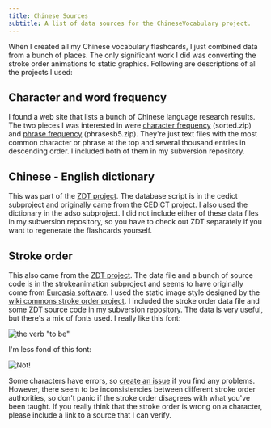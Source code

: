 ```yaml
---
title: Chinese Sources
subtitle: A list of data sources for the ChineseVocabulary project.
---
```


When I created all my Chinese vocabulary flashcards, I just combined data from a bunch of places. The only significant work I did was converting the stroke order animations to static graphics. Following are descriptions of all the projects I used:

## Character and word frequency ##
I found a web site that lists a bunch of Chinese language research results. The two pieces I was interested in were [character frequency](http://technology.chtsai.org/charfreq/) (sorted.zip) and [phrase frequency](http://technology.chtsai.org/wordlist/) (phrasesb5.zip). They're just text files with the most common character or phrase at the top and several thousand entries in descending order. I included both of them in my subversion repository.

## Chinese - English dictionary ##
This was part of the [ZDT project](http://zdt.sourceforge.net/). The database script is in the cedict subproject and originally came from the CEDICT project. I also used the dictionary in the adso subproject. I did not include either of these data files in my subversion repository, so you have to check out ZDT separately if you want to regenerate the flashcards yourself.


## Stroke order ##
This also came from the [ZDT project](http://zdt.sourceforge.net/). The data file and a bunch of source code is in the strokeanimation subproject and seems to have originally come from [Euroasia software](http://www.euroasiasoftware.com/ht/index.html). I used the static image style designed by the [wiki commons stroke order project](http://commons.wikimedia.org/wiki/Commons:CJK_stroke_order:Tutorials). I included the stroke order data file and some ZDT source code in my subversion repository. The data is very useful, but there's a mix of fonts used. I really like this font:

![the verb "to be"](https://raw.githubusercontent.com/donkirkby/donkirkby-old/master/frequency-flashcards/dictionary/output/stroke-images/0002.png)

I'm less fond of this font:

![Not!](https://raw.githubusercontent.com/donkirkby/donkirkby-old/master/frequency-flashcards/dictionary/output/stroke-images/0013.png)

Some characters have errors, so [create an issue](https://github.com/donkirkby/donkirkby-old/issues) if you find any problems. However, there seem to be inconsistencies between different stroke order authorities, so don't panic if the stroke order disagrees with what you've been taught. If you really think that the stroke order is wrong on a character, please include a link to a source that I can verify.